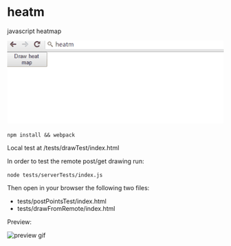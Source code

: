 # heatm

javascript heatmap

![preview gif](doc/preview.gif)

``` npm install && webpack ```

Local test at /tests/drawTest/index.html

In order to test the remote post/get drawing run:

``` node tests/serverTests/index.js ```

Then open in your browser the following two files:

* tests/postPointsTest/index.html
* tests/drawFromRemote/index.html

Preview:

![preview gif](doc/previewRemote.gif)
